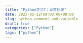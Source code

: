 ```yaml
---
title: "Python学习7：异常处理"
date: 2023-05-12T09:00:00+08:00
slug: python-comment-and-variable
draft: true
categories: ["Python"]
tags: ["python"]
---
```

